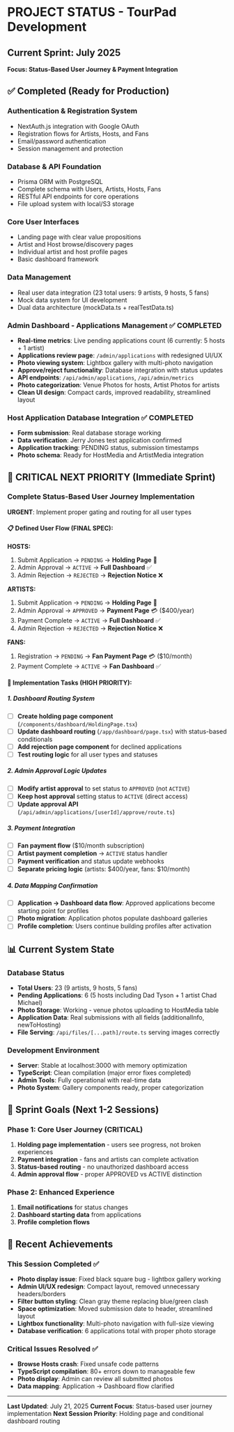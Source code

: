 # PROJECT STATUS - TourPad Development

## Current Sprint: July 2025
**Focus: Status-Based User Journey & Payment Integration**

## ✅ Completed (Ready for Production)

### Authentication & Registration System
- NextAuth.js integration with Google OAuth
- Registration flows for Artists, Hosts, and Fans
- Email/password authentication
- Session management and protection

### Database & API Foundation  
- Prisma ORM with PostgreSQL
- Complete schema with Users, Artists, Hosts, Fans
- RESTful API endpoints for core operations
- File upload system with local/S3 storage

### Core User Interfaces
- Landing page with clear value propositions
- Artist and Host browse/discovery pages
- Individual artist and host profile pages
- Basic dashboard framework

### Data Management
- Real user data integration (23 total users: 9 artists, 9 hosts, 5 fans)
- Mock data system for UI development
- Dual data architecture (mockData.ts + realTestData.ts)

### Admin Dashboard - Applications Management ✅ COMPLETED
- **Real-time metrics**: Live pending applications count (6 currently: 5 hosts + 1 artist)
- **Applications review page**: `/admin/applications` with redesigned UI/UX
- **Photo viewing system**: Lightbox gallery with multi-photo navigation
- **Approve/reject functionality**: Database integration with status updates
- **API endpoints**: `/api/admin/applications`, `/api/admin/metrics`
- **Photo categorization**: Venue Photos for hosts, Artist Photos for artists
- **Clean UI design**: Compact cards, improved readability, streamlined layout

### Host Application Database Integration ✅ COMPLETED  
- **Form submission**: Real database storage working
- **Data verification**: Jerry Jones test application confirmed
- **Application tracking**: PENDING status, submission timestamps
- **Photo schema**: Ready for HostMedia and ArtistMedia integration

## 🚧 CRITICAL NEXT PRIORITY (Immediate Sprint)

### Complete Status-Based User Journey Implementation
**URGENT**: Implement proper gating and routing for all user types

#### 📋 Defined User Flow (FINAL SPEC):

**HOSTS:**
1. Submit Application → `PENDING` → **Holding Page** 📄
2. Admin Approval → `ACTIVE` → **Full Dashboard** ✅
3. Admin Rejection → `REJECTED` → **Rejection Notice** ❌

**ARTISTS:**  
1. Submit Application → `PENDING` → **Holding Page** 📄
2. Admin Approval → `APPROVED` → **Payment Page** 💳 ($400/year)
3. Payment Complete → `ACTIVE` → **Full Dashboard** ✅
4. Admin Rejection → `REJECTED` → **Rejection Notice** ❌

**FANS:**
1. Registration → `PENDING` → **Fan Payment Page** 💳 ($10/month)
2. Payment Complete → `ACTIVE` → **Fan Dashboard** ✅

#### 🔧 Implementation Tasks (HIGH PRIORITY):

##### 1. Dashboard Routing System
- [ ] **Create holding page component** (`/components/dashboard/HoldingPage.tsx`)
- [ ] **Update dashboard routing** (`/app/dashboard/page.tsx`) with status-based conditionals
- [ ] **Add rejection page component** for declined applications
- [ ] **Test routing logic** for all user types and statuses

##### 2. Admin Approval Logic Updates  
- [ ] **Modify artist approval** to set status to `APPROVED` (not `ACTIVE`)
- [ ] **Keep host approval** setting status to `ACTIVE` (direct access)
- [ ] **Update approval API** (`/api/admin/applications/[userId]/approve/route.ts`)

##### 3. Payment Integration
- [ ] **Fan payment flow** ($10/month subscription)
- [ ] **Artist payment completion** → `ACTIVE` status handler
- [ ] **Payment verification** and status update webhooks
- [ ] **Separate pricing logic** (artists: $400/year, fans: $10/month)

##### 4. Data Mapping Confirmation
- [ ] **Application → Dashboard data flow**: Approved applications become starting point for profiles
- [ ] **Photo migration**: Application photos populate dashboard galleries
- [ ] **Profile completion**: Users continue building profiles after activation

## 📊 Current System State

### Database Status
- **Total Users**: 23 (9 artists, 9 hosts, 5 fans)
- **Pending Applications**: 6 (5 hosts including Dad Tyson + 1 artist Chad Michael)
- **Photo Storage**: Working - venue photos uploading to HostMedia table
- **Application Data**: Real submissions with all fields (additionalInfo, newToHosting)
- **File Serving**: `/api/files/[...path]/route.ts` serving images correctly

### Development Environment
- **Server**: Stable at localhost:3000 with memory optimization
- **TypeScript**: Clean compilation (major error fixes completed)
- **Admin Tools**: Fully operational with real-time data
- **Photo System**: Gallery components ready, proper categorization

## 🎯 Sprint Goals (Next 1-2 Sessions)

### Phase 1: Core User Journey (CRITICAL)
1. **Holding page implementation** - users see progress, not broken experiences
2. **Payment integration** - fans and artists can complete activation
3. **Status-based routing** - no unauthorized dashboard access
4. **Admin approval flow** - proper APPROVED vs ACTIVE distinction

### Phase 2: Enhanced Experience  
1. **Email notifications** for status changes
2. **Dashboard starting data** from applications
3. **Profile completion flows**

## 🔄 Recent Achievements

### This Session Completed ✅
- **Photo display issue**: Fixed black square bug - lightbox gallery working
- **Admin UI/UX redesign**: Compact layout, removed unnecessary headers/borders
- **Filter button styling**: Clean gray theme replacing blue/green clash
- **Space optimization**: Moved submission date to header, streamlined layout
- **Lightbox functionality**: Multi-photo navigation with full-size viewing
- **Database verification**: 6 applications total with proper photo storage

### Critical Issues Resolved ✅
- **Browse Hosts crash**: Fixed unsafe code patterns
- **TypeScript compilation**: 80+ errors down to manageable few
- **Photo display**: Admin can review all submitted photos
- **Data mapping**: Application → Dashboard flow clarified

---

**Last Updated**: July 21, 2025
**Current Focus**: Status-based user journey implementation
**Next Session Priority**: Holding page and conditional dashboard routing